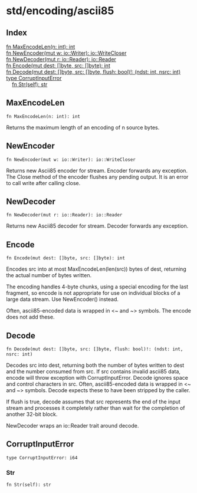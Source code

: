 # std/encoding/ascii85

## Index

[fn MaxEncodeLen\(n: int\): int](#maxencodelen)\
[fn NewEncoder\(mut w: io::Writer\): io::WriteCloser](#newencoder)\
[fn NewDecoder\(mut r: io::Reader\): io::Reader](#newdecoder)\
[fn Encode\(mut dest: \[\]byte, src: \[\]byte\): int](#encode)\
[fn Decode\(mut dest: \[\]byte, src: \[\]byte, flush: bool\)\!: \(ndst: int, nsrc: int\)](#decode)\
[type CorruptInputError](#corruptinputerror)\
&nbsp;&nbsp;&nbsp;&nbsp;[fn Str\(self\): str](#str)



## MaxEncodeLen
```jule
fn MaxEncodeLen(n: int): int
```
Returns the maximum length of an encoding of n source bytes\.

## NewEncoder
```jule
fn NewEncoder(mut w: io::Writer): io::WriteCloser
```
Returns new Ascii85 encoder for stream\. Encoder forwards any exception\. The Close method of the encoder flushes any pending output\. It is an error to call write after calling close\.

## NewDecoder
```jule
fn NewDecoder(mut r: io::Reader): io::Reader
```
Returns new Ascii85 decoder for stream\. Decoder forwards any exception\.

## Encode
```jule
fn Encode(mut dest: []byte, src: []byte): int
```
Encodes src into at most MaxEncodeLen\(len\(src\)\) bytes of dest, returning the actual number of bytes written\.

The encoding handles 4\-byte chunks, using a special encoding for the last fragment, so encode is not appropriate for use on individual blocks of a large data stream\. Use NewEncoder\(\) instead\.

Often, ascii85\-encoded data is wrapped in &lt;\~ and \~&gt; symbols\. The encode does not add these\.

## Decode
```jule
fn Decode(mut dest: []byte, src: []byte, flush: bool)!: (ndst: int, nsrc: int)
```
Decodes src into dest, returning both the number of bytes written to dest and the number consumed from src\. If src contains invalid ascii85 data, encode will throw exception with CorruptInputError\. Decode ignores space and control characters in src\. Often, ascii85\-encoded data is wrapped in &lt;\~ and \~&gt; symbols\. Decode expects these to have been stripped by the caller\.

If flush is true, decode assumes that src represents the end of the input stream and processes it completely rather than wait for the completion of another 32\-bit block\.

NewDecoder wraps an io::Reader trait around decode\.

## CorruptInputError
```jule
type CorruptInputError: i64
```


### Str
```jule
fn Str(self): str
```
